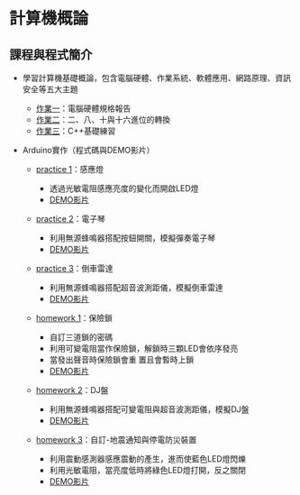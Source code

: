 計算機概論
==
## 課程與程式簡介
- 學習計算機基礎概論，包含電腦硬體、作業系統、軟體應用、網路原理、資訊安全等五大主題
  - [作業一](https://github.com/janiceHuuu/112-1-introduction-to-computer/blob/main/%E4%BD%9C%E6%A5%AD%E4%B8%80/%E8%A8%88%E7%AE%97%E6%A9%9F%E6%A6%82%E8%AB%96_F64126147%E8%83%A1%E7%91%80%E7%9C%9F_%E4%BD%9C%E6%A5%AD%E4%B8%80.pdf)：電腦硬體規格報告  
  - [作業二](https://github.com/janiceHuuu/112-1-introduction-to-computer/blob/main/%E4%BD%9C%E6%A5%AD%E4%BA%8C/%E4%BD%9C%E6%A5%AD%E4%BA%8C.pdf)：二、八、十與十六進位的轉換 
  - [作業三](https://github.com/janiceHuuu/112-1-introduction-to-computer/tree/main/%E4%BD%9C%E6%A5%AD%E4%B8%89)：C++基礎練習
    
- Arduino實作（程式碼與DEMO影片）
  - [practice 1](https://github.com/janiceHuuu/112-1-introduction-to-computer/blob/main/Arduino/practice1/practice1.ino)：感應燈
    - 透過光敏電阻感應亮度的變化而開啟LED燈
    - [DEMO影片](https://youtube.com/shorts/jjAJ3k468dE?feature=share)
      
  - [practice 2](https://github.com/janiceHuuu/112-1-introduction-to-computer/blob/main/Arduino/practice2/practice2.ino)：電子琴
    - 利用無源蜂鳴器搭配按鈕開關，模擬彈奏電子琴
    - [DEMO影片](https://youtube.com/shorts/gLx09TcNdNw?feature=share)
      
  - [practice 3](https://github.com/janiceHuuu/112-1-introduction-to-computer/blob/main/Arduino/practice3/practice3.ino)：倒車雷達
    - 利用無源蜂鳴器搭配超音波測距儀，模擬倒車雷達
    - [DEMO影片](https://youtube.com/shorts/2GuCkCkTo_w?feature=share)
      
  - [homework 1](https://github.com/janiceHuuu/112-1-introduction-to-computer/blob/main/Arduino/homework1/homework1.ino)：保險鎖
    - 自訂三道鎖的密碼
    - 利用可變電阻當作保險鎖，解鎖時三顆LED會依序發亮
    - 當發出聲音時保險鎖會重 置且會暫時上鎖
    - [DEMO影片](https://youtu.be/FOcgSYk4Rx4)
      
  - [homework 2](https://github.com/janiceHuuu/112-1-introduction-to-computer/blob/main/Arduino/homework2/homework2.ino)：DJ盤
    - 利用無源蜂鳴器搭配可變電阻與超音波測距儀，模擬DJ盤
    - [DEMO影片](https://youtube.com/shorts/iYcPmcD0KXQ)
      
  - [homework 3](https://github.com/janiceHuuu/112-1-introduction-to-computer/blob/main/Arduino/homework3/homework3.ino)：自訂-地震通知與停電防災裝置
    - 利用震動感測器感應震動的產生，進而使藍色LED燈閃爍
    - 利用光敏電阻，當亮度低時將綠色LED燈打開，反之關閉
    - [DEMO影片](https://youtu.be/SA2Jl-OHU9Q)
